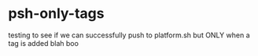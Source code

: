 # psh-only-tags

testing to see if we can successfully push to platform.sh but ONLY when a tag is added
blah
boo
